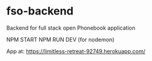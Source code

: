 # fso-backend

Backend for full stack open Phonebook application

NPM START
NPM RUN DEV (for nodemon)

App at: https://limitless-retreat-92749.herokuapp.com/ 